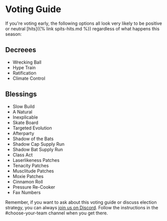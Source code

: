 # Voting Guide

If you're voting early, the following options all look very likely to be positive or neutral [hits]({% link spits-hits.md %}) regardless of what happens this season:

## Decreees

* Wrecking Ball
* Hype Train
* Ratification
* Climate Control

## Blessings

* Slow Build
* A Natural
* Inexplicable
* Skate Board
* Targeted Evolution
* Afterparty
* Shadow of the Bats
* Shadow Cap Supply Run
* Shadow Bat Supply Run
* Class Act
* Laserlikeness Patches
* Tenacity Patches
* Musclitude Patches
* Moxie Patches
* Cinnamon Roll
* Pressure Re-Cooker
* Fax Numbers

Remember, if you want to ask about this voting guide or discuss election strategy, you can always [join us on Discord](https://discord.gg/3uFgJhu). Follow the instructions in the #choose-your-team channel when you get there.
